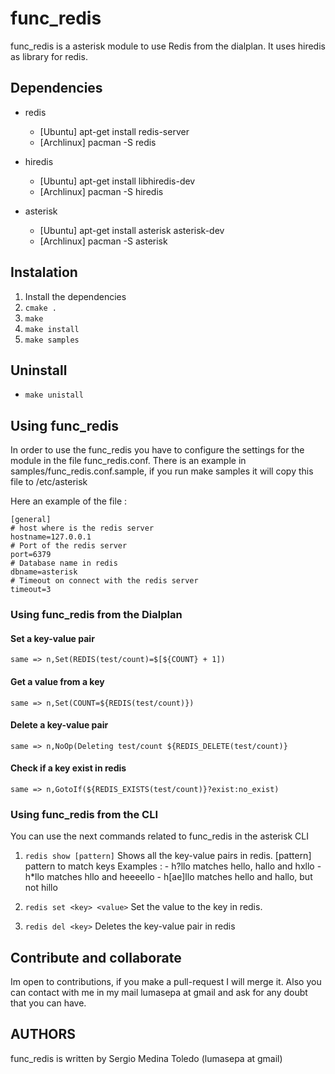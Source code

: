 # func_redis

func_redis is a asterisk module to use Redis from the dialplan.
It uses hiredis as library for redis.

## Dependencies
- redis
     - [Ubuntu] apt-get install redis-server
     - [Archlinux] pacman -S redis

- hiredis
    - [Ubuntu] apt-get install libhiredis-dev
    - [Archlinux] pacman -S hiredis
    
- asterisk
    - [Ubuntu] apt-get install asterisk asterisk-dev
    - [Archlinux] pacman -S asterisk

        
## Instalation
1. Install the dependencies
2. ```cmake .```
3. ```make```
4. ```make install```
5. ```make samples```


## Uninstall 
- ```make unistall```

## Using func_redis

In order to use the func_redis you have to configure the settings for the module 
in the file func_redis.conf. There is an example in samples/func_redis.conf.sample, if you 
run make samples it will copy this file to /etc/asterisk

Here an example of the file :

```
[general]
# host where is the redis server 
hostname=127.0.0.1
# Port of the redis server
port=6379
# Database name in redis
dbname=asterisk
# Timeout on connect with the redis server
timeout=3
```




### Using func_redis from the Dialplan 

#### Set a key-value pair
```same => n,Set(REDIS(test/count)=$[${COUNT} + 1])```

#### Get a value from a key
```same => n,Set(COUNT=${REDIS(test/count)})```

#### Delete a key-value pair
```same => n,NoOp(Deleting test/count ${REDIS_DELETE(test/count)}```

#### Check if a key exist in redis
```same => n,GotoIf(${REDIS_EXISTS(test/count)}?exist:no_exist)```


### Using func_redis from the CLI

You can use the next commands related to func_redis in the asterisk CLI 

1. ```redis show [pattern]```
    Shows all the key-value pairs in redis.
    [pattern] pattern to match keys
    Examples :
        - h?llo matches hello, hallo and hxllo
        - h*llo matches hllo and heeeello
        - h[ae]llo matches hello and hallo, but not hillo

    
2. ```redis set <key> <value>```
    Set the value <value> to the key <key> in redis.
    
3. ```redis del <key>```
    Deletes the key-value pair in redis

## Contribute and collaborate

Im open to contributions, if you make a pull-request I will merge it.
Also you can contact with me in my mail lumasepa at gmail and ask for
any doubt that you can have.

## AUTHORS

func_redis is written by Sergio Medina Toledo (lumasepa at gmail)